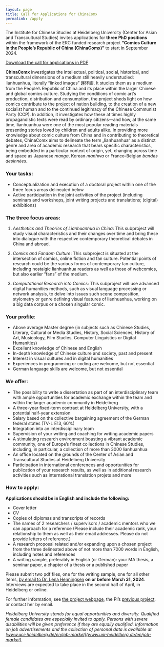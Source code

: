 ```yaml
---
layout: page
title: Call for Applications for ChinaComx
permalink: /apply
---
```


The Institute for Chinese Studies at Heidelberg University (Center for Asian and Transcultural Studies) invites applications for **three PhD positions** within the framework of the ERC funded research project **“Comics Culture in the People’s Republic of China (ChinaComx)”** to start in September 2024.

[Download the call for applications in PDF](../assets/img/CfAChinaComxPhDs.pdf)

**ChinaComx** investigates the intellectual, political, social, historical, and transcultural dimensions of a medium still heavily understudied: lianhuanhua, literally “linked images” 连环画. It studies them as a medium from the People’s Republic of China and its place within the larger Chinese and global comics culture. Studying the conditions of comic art’s production, distribution and consumption, the project sheds light on how comics contribute to the project of nation building, to the creation of a new socialist human and to the continued legitimacy of the Chinese Communist Party (CCP). In addition, it investigates how these at times highly propagandistic texts were read by ordinary citizens—and how, at the same time, lianhuanhua were one of the most popular reading materials presenting stories loved by children and adults alike. In providing more knowledge about comic culture from China and in contributing to theoretical debates, ChinaComx aims to delineate the term „lianhuanhua“ as a distinct genre and area of academic research that bears specific characteristics, being embedded in a particular context of origin, yet, changing across time and space as Japanese *manga*, Korean *manhwa* or Franco-Belgian *bandes desinnées*. 

### Your tasks:

- Conceptualization and execution of a doctoral project within one of the three focus areas delineated below
- Active participation in the joint activities of the project (including seminars and workshops, joint writing projects and translations; (digital) exhibitions)

### The three focus areas:

1. *Aesthetics and Theories of Lianhuanhua in China*: This subproject will study visual characteristics and their changes over time and bring these into dialogue with the respective contemporary theoretical debates in China and abroad. 

2. *Comics and Fandom Culture*: This subproject is situated at the intersection of comics, online fiction and fan culture. Potential points of research could be the various forms of contemporary fan culture, including nostalgic lianhuanhua readers as well as those of webcomics, but also earlier “fans” of the medium. 

3. *Computational Research into Comics*: This subproject will use advanced digital humanities methods, such as visual language processing or network analysis, to delve into issues such scene composition, stylometry or genre defining visual features of lianhuanhua, working on a big data corpus or a chosen singular comic. 

### Your profile:
- Above average Master degree (in subjects such as Chinese Studies, Literary, Cultural or Media Studies, History, Social Sciences, History of Art, Musicology, Film Studies, Computer Linguistics or Digital Humanities)
- Excellent knowledge of Chinese and English
- In-depth knowledge of Chinese culture and society, past and present
- Interest in visual cultures and in digital humanities
- Experiences in programming or coding are welcome, but not essential
- German language skills are welcome, but not essential

### We offer:
- The possibility to write a dissertation as part of an interdisciplinary team with ample opportunities for academic exchange within the team and within the larger academic community in Heidelberg
- A three-year fixed-term contract at Heidelberg University, with a potential half-year extension
- Salary based on the collective bargaining agreement of the German federal states (TV-L E13, 60%)
- Integration into an interdisciplinary team
- Supervision of your writing and coaching for writing academic papers 
- A stimulating research environment boasting a vibrant academic community, one of Europe’s finest collections in Chinese Studies, including, in particular, a collection of more than 3000 lianhuanhua 
- An office located on the grounds of the Center of Asian and Transcultural Studies at Heidelberg University
- Participation in international conferences and opportunities for publication of your research results, as well as in additional research activities such as international translation projets and more

### How to apply:

**Applications should be in English and include the following:**
- Cover letter
- CV
- Copies of diplomas and transcripts of records
- The names of 2 researchers / supervisors / academic mentors who we can approach for a reference (Please include their academic rank, your relationship to them as well as their email addresses. Please do not provide letters of reference.)
- A research proposal related and/or expanding upon a chosen project from the three delineated above of not more than 7000 words in English, including notes and references
- A writing sample, preferably in English (or German): your MA thesis, a seminar paper, a chapter of a thesis or a published paper

Please submit two pdf files, one for the writing sample, one for all other items, [by email to Dr. Lena Henningsen](mailto:lena.henningsen@zo.uni-heidelberg.de) **on or before March 31, 2024**. Interviews are expected to take place in the second half of April, in Heidelberg or online. 

For further information, see [the project webpage](https://chinacomx.github.io), the PI’s [previous project](https://readchina.github.io), or contact her by email.

*Heidelberg University stands for equal opportunities and diversity. Qualified female candidates are especially invited to apply. Persons with severe disabilities will be given preference if they are equally qualified. Information on job advertisements and the collection of personal data is available at [www.uni-heidelberg.de/en/job-market](www.uni-heidelberg.de/en/job-market).*
